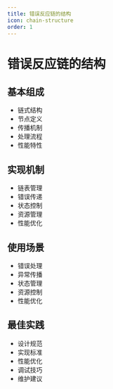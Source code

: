 ```yaml
---
title: 错误反应链的结构
icon: chain-structure
order: 1
---
```


# 错误反应链的结构

## 基本组成
- 链式结构
- 节点定义
- 传播机制
- 处理流程
- 性能特性

## 实现机制
- 链表管理
- 错误传递
- 状态控制
- 资源管理
- 性能优化

## 使用场景
- 错误处理
- 异常传播
- 状态管理
- 资源控制
- 性能优化

## 最佳实践
- 设计规范
- 实现标准
- 性能优化
- 调试技巧
- 维护建议
